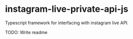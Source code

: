 # instagram-live-private-api-js
Typescript framework for interfacing with instagram live API.

 TODO: Write readme